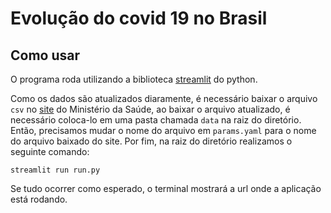 # Evolução do covid 19 no Brasil

## Como usar

O programa roda utilizando a biblioteca [streamlit](https://www.streamlit.io/) do python.

Como os dados são atualizados diaramente, é necessário baixar o arquivo `csv` no [site](https://covid.saude.gov.br/) do Ministério da Saúde,
ao baixar o arquivo atualizado, é necessário coloca-lo em uma pasta chamada `data` na raiz do diretório.
Então, precisamos mudar o nome do arquivo em `params.yaml` para o nome do arquivo baixado do site.
Por fim, na raiz do diretório realizamos o seguinte comando:

```
streamlit run run.py
```

Se tudo ocorrer como esperado, o terminal mostrará a url onde a aplicação está rodando.
